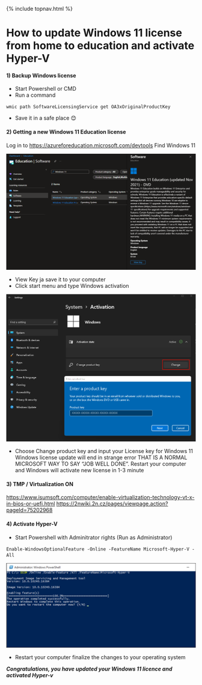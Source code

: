 {% include topnav.html %}
# How to update Windows 11 license from home to education and activate Hyper-V

#### 1) Backup Windows license
* Start Powershell or CMD 
* Run a command
```
wmic path SoftwareLicensingService get OA3xOriginalProductKey
```
* Save it in a safe place 😊

#### 2) Getting a new Windows 11 Education license
Log in to https://azureforeducation.microsoft.com/devtools
Find Windows 11

![Windows 11 key](assets/MS_portal_windows11.png "View Key on Windows 11 Educational version")

* View Key ja save it to your computer
* Click start menu and type Windows activation


![activation](assets/windows11_activation.png "View Key on Windows 11 Educational version")

* Choose Change product key and input your License key for Windows 11
Windows license update will end in strange error THAT IS A NORMAL MICROSOFT WAY TO SAY “JOB WELL DONE”. 
Restart your computer and Windows will activate new license in 1-3 minute 

#### 3) TMP / Virtualization ON
https://www.isumsoft.com/computer/enable-virtualization-technology-vt-x-in-bios-or-uefi.html
https://2nwiki.2n.cz/pages/viewpage.action?pageId=75202968


#### 4) Activate Hyper-V

* Start Powershell with Adminitrator rights (Run as Administrator)

```
Enable-WindowsOptionalFeature -Online -FeatureName Microsoft-Hyper-V -All
```

![hyper-v_on](assets/hyper-v_on.png "View Key on Windows 11 Educational version")


* Restart your computer finalize the changes to your operating system





***Congratulations, you have updated your Windows 11 licence and activated Hyper-v***
